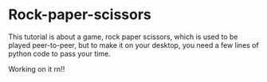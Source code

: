# Rock-paper-scissors
This tutorial is about a game, rock paper scissors, which is used to be played peer-to-peer, but to make it on your desktop, you need a few lines of python code to pass your time.

Working on it rn!!
